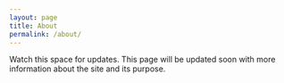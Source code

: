 ```yaml
---
layout: page
title: About
permalink: /about/
---
```


Watch this space for updates. This page will be updated soon with more information about the site and its purpose.
